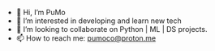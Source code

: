 - 👋 Hi, I’m PuMo
- 👀 I’m interested in developing and learn new tech
- 💞️ I’m looking to collaborate on Python | ML | DS  projects.
- 📫 How to reach me: pumoco@proton.me

<!---
pumoco/pumoco is a ✨ special ✨ repository because its `README.md` (this file) appears on your GitHub profile.
You can click the Preview link to take a look at your changes.
--->

